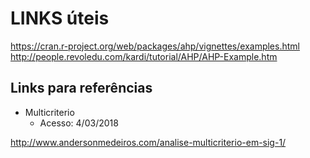 # LINKS úteis
https://cran.r-project.org/web/packages/ahp/vignettes/examples.html http://people.revoledu.com/kardi/tutorial/AHP/AHP-Example.htm 

## Links para referências

* Multicriterio
  - Acesso: 4/03/2018
  
http://www.andersonmedeiros.com/analise-multicriterio-em-sig-1/ 

